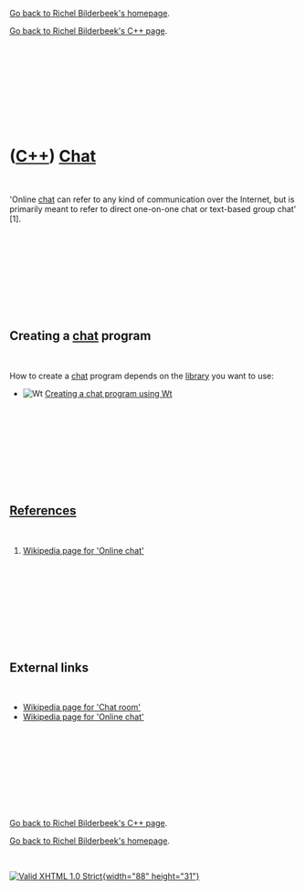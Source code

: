 [Go back to Richel Bilderbeek's homepage](index.htm).

[Go back to Richel Bilderbeek's C++ page](Cpp.htm).

 

 

 

 

 

([C++](Cpp.htm)) [Chat](CppChat.htm)
====================================

 

'Online [chat](CppChat.htm) can refer to any kind of communication over
the Internet, but is primarily meant to refer to direct one-on-one chat
or text-based group chat' \[1\].

 

 

 

 

 

Creating a [chat](CppChat.htm) program
--------------------------------------

 

How to create a [chat](CppChat.htm) program depends on the
[library](CppLibrary.htm) you want to use:

-   ![Wt](PicWt.png) [Creating a chat program using Wt](CppWtChat.htm)

 

 

 

 

 

[References](CppReferences.htm)
-------------------------------

 

1.  [Wikipedia page for 'Online
    chat'](http://en.wikipedia.org/wiki/Online_chat)

 

 

 

 

 

External links
--------------

 

-   [Wikipedia page for 'Chat
    room'](http://en.wikipedia.org/wiki/Chat_room)
-   [Wikipedia page for 'Online
    chat'](http://en.wikipedia.org/wiki/Online_chat)

 

 

 

 

 

[Go back to Richel Bilderbeek's C++ page](Cpp.htm).

[Go back to Richel Bilderbeek's homepage](index.htm).

 

[![Valid XHTML 1.0 Strict](valid-xhtml10.png){width="88"
height="31"}](http://validator.w3.org/check?uri=referer)
